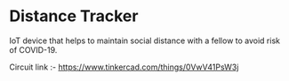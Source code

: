# Distance Tracker

IoT device that helps to maintain social distance with a fellow to avoid risk of COVID-19.

Circuit link :- https://www.tinkercad.com/things/0VwV41PsW3j
